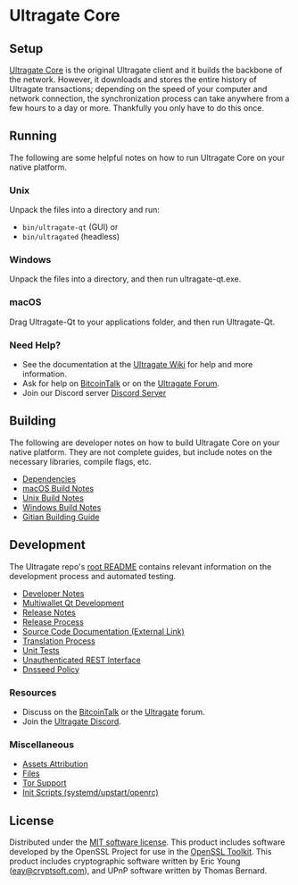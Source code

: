 Ultragate Core
=============

Setup
---------------------
[Ultragate Core](http://ultragate.net/wallet) is the original Ultragate client and it builds the backbone of the network. However, it downloads and stores the entire history of Ultragate transactions; depending on the speed of your computer and network connection, the synchronization process can take anywhere from a few hours to a day or more. Thankfully you only have to do this once.

Running
---------------------
The following are some helpful notes on how to run Ultragate Core on your native platform.

### Unix

Unpack the files into a directory and run:

- `bin/ultragate-qt` (GUI) or
- `bin/ultragated` (headless)

### Windows

Unpack the files into a directory, and then run ultragate-qt.exe.

### macOS

Drag Ultragate-Qt to your applications folder, and then run Ultragate-Qt.

### Need Help?

* See the documentation at the [Ultragate Wiki](https://github.com/ultranatum/ultragateV1/wiki)
for help and more information.
* Ask for help on [BitcoinTalk](https://bitcointalk.org/index.php?topic=1262920.0) or on the [Ultragate Forum](http://forum.ultragate.net/).
* Join our Discord server [Discord Server](https://discord.ultragate.net)

Building
---------------------
The following are developer notes on how to build Ultragate Core on your native platform. They are not complete guides, but include notes on the necessary libraries, compile flags, etc.

- [Dependencies](dependencies.md)
- [macOS Build Notes](build-osx.md)
- [Unix Build Notes](build-unix.md)
- [Windows Build Notes](build-windows.md)
- [Gitian Building Guide](gitian-building.md)

Development
---------------------
The Ultragate repo's [root README](/README.md) contains relevant information on the development process and automated testing.

- [Developer Notes](developer-notes.md)
- [Multiwallet Qt Development](multiwallet-qt.md)
- [Release Notes](release-notes.md)
- [Release Process](release-process.md)
- [Source Code Documentation (External Link)](https://www.fuzzbawls.pw/ultragate/doxygen/)
- [Translation Process](translation_process.md)
- [Unit Tests](unit-tests.md)
- [Unauthenticated REST Interface](REST-interface.md)
- [Dnsseed Policy](dnsseed-policy.md)

### Resources
* Discuss on the [BitcoinTalk](https://bitcointalk.org/index.php?topic=1262920.0) or the [Ultragate](http://forum.ultragate.net/) forum.
* Join the [Ultragate Discord](https://discord.ultragate.net).

### Miscellaneous
- [Assets Attribution](assets-attribution.md)
- [Files](files.md)
- [Tor Support](tor.md)
- [Init Scripts (systemd/upstart/openrc)](init.md)

License
---------------------
Distributed under the [MIT software license](/COPYING).
This product includes software developed by the OpenSSL Project for use in the [OpenSSL Toolkit](https://www.openssl.org/). This product includes
cryptographic software written by Eric Young ([eay@cryptsoft.com](mailto:eay@cryptsoft.com)), and UPnP software written by Thomas Bernard.
